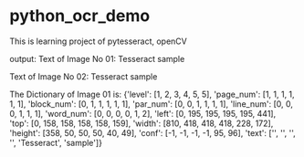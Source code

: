 # python_ocr_demo
This is learning project of pytesseract, openCV
 
output:
Text of Image No 01: Tesseract sample

Text of Image No 02: Tesseract sample

The Dictionary of Image 01 is:
 {'level': [1, 2, 3, 4, 5, 5], 'page_num': [1, 1, 1, 1, 1, 1], 'block_num': [0, 1, 1, 1, 1, 1], 'par_num': [0, 0, 1, 1, 1, 1], 'line_num': [0, 0, 0, 1, 1, 1], 'word_num': [0, 0, 0, 0, 1, 2], 'left': [0, 195, 195, 195, 195, 441], 'top': [0, 158, 158, 158, 158, 159], 'width': [810, 418, 418, 418, 228, 172], 'height': [358, 50, 50, 50, 40, 49], 'conf': [-1, -1, -1, -1, 95, 96], 'text': ['', '', '', '', 'Tesseract', 'sample']}

